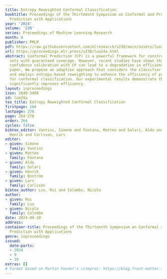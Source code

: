 ```yaml
---
title: Entropy Reweighted Conformal Classification
booktitle: Proceedings of the Thirteenth Symposium on Conformal and Probabilistic
  Prediction with Applications
year: '2024'
volume: '230'
series: Proceedings of Machine Learning Research
month: 0
publisher: PMLR
pdf: https://raw.githubusercontent.com/mlresearch/v230/main/assets/luo24a/luo24a.pdf
url: https://proceedings.mlr.press/v230/luo24a.html
abstract: Conformal Prediction (CP) is a powerful framework for constructing prediction
  sets with guaranteed coverage. However, recent studies have shown that integrating
  confidence calibration with CP can lead to a degradation in efficiency. In this
  paper, We propose an adaptive approach that considers the classifier’s uncertainty
  and employs entropy-based reweighting to enhance the efficiency of prediction sets
  for conformal classification. Our experimental results demonstrate that this method
  significantly improves efficiency.
layout: inproceedings
issn: 2640-3498
id: luo24a
tex_title: Entropy Reweighted Conformal Classification
firstpage: 264
lastpage: 276
page: 264-276
order: 264
cycles: false
bibtex_editor: Vantini, Simone and Fontana, Matteo and Solari, Aldo and Bostr\"{o}m,
  Henrik and Carlsson, Lars
editor:
- given: Simone
  family: Vantini
- given: Matteo
  family: Fontana
- given: Aldo
  family: Solari
- given: Henrik
  family: Boström
- given: Lars
  family: Carlsson
bibtex_author: Luo, Rui and Colombo, Nicolo
author:
- given: Rui
  family: Luo
- given: Nicolo
  family: Colombo
date: 2024-09-10
address:
container-title: Proceedings of the Thirteenth Symposium on Conformal and Probabilistic
  Prediction with Applications
genre: inproceedings
issued:
  date-parts:
  - 2024
  - 9
  - 10
extras: []
# Format based on Martin Fenner's citeproc: https://blog.front-matter.io/posts/citeproc-yaml-for-bibliographies/
---
```


